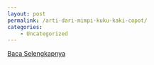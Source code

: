 ```yaml
---
layout: post
permalink: /arti-dari-mimpi-kuku-kaki-copot/
categories:
    - Uncategorized
---
```


[Baca Selengkapnya](/06)